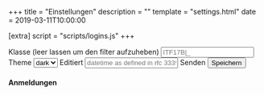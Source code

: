+++
title = "Einstellungen"
description = ""
template = "settings.html"
date = 2019-03-11T10:00:00

[extra]
script = "scripts/logins.js"
+++

<div class="mb-3">
	<form class="form-signin" id="settings" method="POST" action="{{ get_url(path="api/authenticate/") | safe }}">
		<label for="class">Klasse (leer lassen um den filter aufzuheben)</label>
		<input type="text" class="form-control" id="class" name="class" placeholder="ITF17B|_" list="classes"/>
		<datalist id="classes">
			<option value="ITF17A">ITF17A</option>
			<option value="ITF17B">ITF17B</option>
			<option value="ITF17C">ITF17C</option>
			<!-- … -->
		</datalist>
		<label for="theme">Theme</label>
		<select class="form-control" id="theme" name="theme">
			<option value="dark">dark</option>
			<option value="light">light</option>
		</select>
		<label for="edited">Editiert</label>
		<input type="text" class="form-control" id="edited" placeholder="datetime as defined in rfc 3339" readonly/>
		<label for="submit">Senden</label>
		<input class="btn btn-lg btn-primary btn-block" type="submit" value="Speichern" id="submit"/>
	</form>
</div>
<div class="mb-3">
	<h4 class="d-flex justify-content-between align-items-center mb-3">Anmeldungen</h4>
	<ul class="list-group mb-3" id="logins">
	</ul>
</div>
